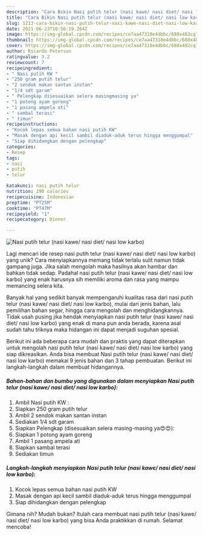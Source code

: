 ```yaml
---
description: "Cara Bikin Nasi putih telur (nasi kawe/ nasi diet/ nasi low karbo) Anti Gagal"
title: "Cara Bikin Nasi putih telur (nasi kawe/ nasi diet/ nasi low karbo) Anti Gagal"
slug: 1213-cara-bikin-nasi-putih-telur-nasi-kawe-nasi-diet-nasi-low-karbo-anti-gagal
date: 2021-06-23T10:56:19.264Z
image: https://img-global.cpcdn.com/recipes/ce7aa47318e4dbbc/680x482cq70/nasi-putih-telur-nasi-kawe-nasi-diet-nasi-low-karbo-foto-resep-utama.jpg
thumbnail: https://img-global.cpcdn.com/recipes/ce7aa47318e4dbbc/680x482cq70/nasi-putih-telur-nasi-kawe-nasi-diet-nasi-low-karbo-foto-resep-utama.jpg
cover: https://img-global.cpcdn.com/recipes/ce7aa47318e4dbbc/680x482cq70/nasi-putih-telur-nasi-kawe-nasi-diet-nasi-low-karbo-foto-resep-utama.jpg
author: Ricardo Peterson
ratingvalue: 3.2
reviewcount: 7
recipeingredient:
- " Nasi putih KW "
- "250 gram putih telur"
- "2 sendok makan santan instan"
- "1/4 sdt garam"
- " Pelengkap disesuaikan selera masingmasing ya"
- "1 potong ayam goreng"
- "1 pasang ampela ati"
- " sambal terasi"
- " timun"
recipeinstructions:
- "Kocok lepas semua bahan nasi putih KW"
- "Masak dengan api kecil sambil diaduk-aduk terus hingga menggumpal"
- "Siap dihidangkan dengan pelengkap"
categories:
- Resep
tags:
- nasi
- putih
- telur

katakunci: nasi putih telur 
nutrition: 290 calories
recipecuisine: Indonesian
preptime: "PT25M"
cooktime: "PT47M"
recipeyield: "1"
recipecategory: Dinner

---
```



![Nasi putih telur (nasi kawe/ nasi diet/ nasi low karbo)](https://img-global.cpcdn.com/recipes/ce7aa47318e4dbbc/680x482cq70/nasi-putih-telur-nasi-kawe-nasi-diet-nasi-low-karbo-foto-resep-utama.jpg)

Lagi mencari ide resep nasi putih telur (nasi kawe/ nasi diet/ nasi low karbo) yang unik? Cara menyiapkannya memang tidak terlalu sulit namun tidak gampang juga. Jika salah mengolah maka hasilnya akan hambar dan bahkan tidak sedap. Padahal nasi putih telur (nasi kawe/ nasi diet/ nasi low karbo) yang enak harusnya sih memiliki aroma dan rasa yang mampu memancing selera kita.

Banyak hal yang sedikit banyak mempengaruhi kualitas rasa dari nasi putih telur (nasi kawe/ nasi diet/ nasi low karbo), mulai dari jenis bahan, lalu pemilihan bahan segar, hingga cara mengolah dan menghidangkannya. Tidak usah pusing jika hendak menyiapkan nasi putih telur (nasi kawe/ nasi diet/ nasi low karbo) yang enak di mana pun anda berada, karena asal sudah tahu triknya maka hidangan ini dapat menjadi suguhan spesial.




Berikut ini ada beberapa cara mudah dan praktis yang dapat diterapkan untuk mengolah nasi putih telur (nasi kawe/ nasi diet/ nasi low karbo) yang siap dikreasikan. Anda bisa membuat Nasi putih telur (nasi kawe/ nasi diet/ nasi low karbo) memakai 9 jenis bahan dan 3 tahap pembuatan. Berikut ini langkah-langkah dalam membuat hidangannya.

<!--inarticleads1-->

##### Bahan-bahan dan bumbu yang digunakan dalam menyiapkan Nasi putih telur (nasi kawe/ nasi diet/ nasi low karbo):

1. Ambil  Nasi putih KW :
1. Siapkan 250 gram putih telur
1. Ambil 2 sendok makan santan instan
1. Sediakan 1/4 sdt garam
1. Siapkan  Pelengkap (disesuaikan selera masing-masing ya😍😍):
1. Siapkan 1 potong ayam goreng
1. Ambil 1 pasang ampela ati
1. Siapkan  sambal terasi
1. Sediakan  timun




<!--inarticleads2-->

##### Langkah-langkah menyiapkan Nasi putih telur (nasi kawe/ nasi diet/ nasi low karbo):

1. Kocok lepas semua bahan nasi putih KW
1. Masak dengan api kecil sambil diaduk-aduk terus hingga menggumpal
1. Siap dihidangkan dengan pelengkap




Gimana nih? Mudah bukan? Itulah cara membuat nasi putih telur (nasi kawe/ nasi diet/ nasi low karbo) yang bisa Anda praktikkan di rumah. Selamat mencoba!

